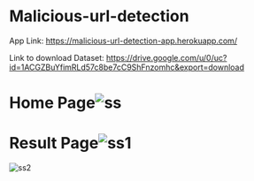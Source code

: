 # Malicious-url-detection

App Link:  https://malicious-url-detection-app.herokuapp.com/

Link to download Dataset: https://drive.google.com/u/0/uc?id=1ACGZBuYfimRLd57c8be7cC9ShFnzomhc&export=download

# Home Page![ss](https://user-images.githubusercontent.com/45726271/133246384-44874fc8-b18c-43bd-9b46-4c30e53603e5.PNG)

# Result Page![ss1](https://user-images.githubusercontent.com/45726271/133246430-31a3c2ae-da21-4f23-8e50-cb6eb090d788.PNG)

![ss2](https://user-images.githubusercontent.com/45726271/133246526-5ba6a90e-60e7-40de-bfde-784ed4f51a2a.PNG)
